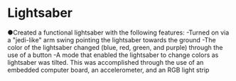 # Lightsaber

●Created a functional lightsaber with the following features:
-Turned on via a "jedi-like" arm swing pointing the lightsaber towards the ground
-The color of the lightsaber changed (blue, red, green, and purple) through the use of a button
-A mode that enabled the lightsaber to change colors as lightsaber was tilted. This was accomplished through the use of an embedded computer board, an accelerometer, and an RGB light strip
